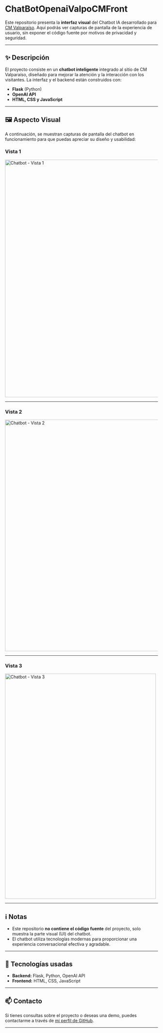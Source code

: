# ChatBotOpenaiValpoCMFront

Este repositorio presenta la **interfaz visual** del Chatbot IA desarrollado para [CM Valparaíso](https://cmvalparaiso.cl/). Aquí podrás ver capturas de pantalla de la experiencia de usuario, sin exponer el código fuente por motivos de privacidad y seguridad.

---

## ✨ Descripción

El proyecto consiste en un **chatbot inteligente** integrado al sitio de CM Valparaíso, diseñado para mejorar la atención y la interacción con los visitantes. La interfaz y el backend están construidos con:

- **Flask** (Python)
- **OpenAI API**
- **HTML, CSS y JavaScript**

---

## 🖼️ Aspecto Visual

A continuación, se muestran capturas de pantalla del chatbot en funcionamiento para que puedas apreciar su diseño y usabilidad:

### Vista 1

<img width="552" height="783" alt="Chatbot - Vista 1" src="https://github.com/user-attachments/assets/50ae4b83-c433-4101-8a15-42ae29bc0930" />

---

### Vista 2

<img width="526" height="763" alt="Chatbot - Vista 2" src="https://github.com/user-attachments/assets/302241a4-a7b1-44f5-aa30-25f5f20a7627" />

---

### Vista 3

<img width="497" height="742" alt="Chatbot - Vista 3" src="https://github.com/user-attachments/assets/cdec8340-c245-4967-9133-0c6d6446cd28" />

---

## ℹ️ Notas

- Este repositorio **no contiene el código fuente** del proyecto, solo muestra la parte visual (UI) del chatbot.
- El chatbot utiliza tecnologías modernas para proporcionar una experiencia conversacional efectiva y agradable.

---

## 🚀 Tecnologías usadas

- **Backend:** Flask, Python, OpenAI API
- **Frontend:** HTML, CSS, JavaScript

---

## 📫 Contacto

Si tienes consultas sobre el proyecto o deseas una demo, puedes contactarme a través de [mi perfil de GitHub](https://github.com/ogidok).

---

